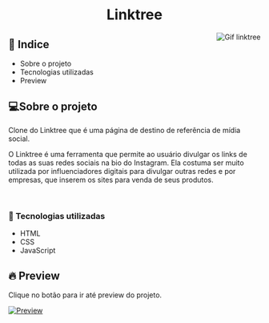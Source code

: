 <h1  align="center" >Linktree</h1>

<a href="https://samuelgoulart.github.io/mini-projetos-js/Linktree/index.html">
<img align="right" src="linktree.gif" alt="Gif linktree">
</a>

<h2>📕 Indice</h2>

<ul>
  <li>Sobre o projeto</li>
  <li>Tecnologias utilizadas</li>
  <li>Preview</li>
</ul>

<h2>💻Sobre o projeto</h2>

Clone do Linktree que é uma página de destino de referência de mídia social.

O Linktree é uma ferramenta que permite ao usuário divulgar os links de todas as suas redes sociais na bio do Instagram. Ela costuma ser muito utilizada 
por influenciadores digitais para divulgar outras redes e por empresas, que inserem os sites para venda de seus produtos.

&nbsp;&nbsp;&nbsp; 


<h3>🚀 Tecnologias utilizadas</h3>

<ul>
  <li>HTML</li>
  <li>CSS</li>
  <li>JavaScript</li>
</ul>

<h2>🔥 Preview </h2>

Clique no botão para ir até preview do projeto.

[![Preview](https://vercel.com/button)](https://samuelgoulart.github.io/mini-projetos-js/Linktree/index.html)


